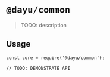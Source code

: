 # `@dayu/common`

> TODO: description

## Usage

```
const core = require('@dayu/common');

// TODO: DEMONSTRATE API
```
